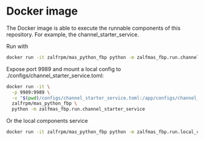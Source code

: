 # Docker image

The Docker image is able to execute the runnable components of this repository.
For example, the channel_starter_service.

Run with

```bash
docker run -it zalfrpm/mas_python_fbp python -m zalfmas_fbp.run.channel_starter_service
```

Expose port 9989 and mount a local config to ./configs/channel_starter_service.toml:

```bash
docker run -it \
  -p 9989:9989 \
  -v "$(pwd)/configs/channel_starter_service.toml:/app/configs/channel_starter_service.toml:ro" \
  zalfrpm/mas_python_fbp \
  python -m zalfmas_fbp.run.channel_starter_service
```

Or the local components service 

```bash
docker run -it zalfrpm/mas_python_fbp python -m zalfmas_fbp.run.local_components_service
```
